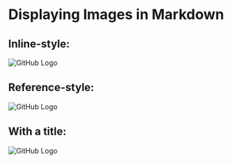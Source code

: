 # Displaying Images in Markdown

## Inline-style:
![GitHub Logo](https://github.githubassets.com/images/modules/logos_page/GitHub-Mark.png)

## Reference-style:
![GitHub Logo][logo]

[logo]: https://github.githubassets.com/images/modules/logos_page/GitHub-Mark.png

## With a title:
![GitHub Logo](https://github.githubassets.com/images/modules/logos_page/GitHub-Mark.png "GitHub Logo")


